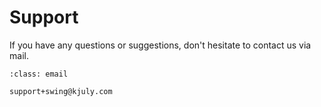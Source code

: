 # Support

If you have any questions or suggestions, don't hesitate to contact us via mail.

```{admonition} Email
:class: email

support+swing@kjuly.com
```
